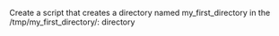 Create a script that creates a directory named my_first_directory in the /tmp/my_first_directory/: directory
